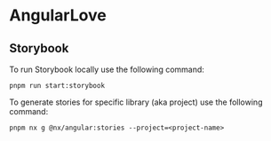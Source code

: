 # AngularLove

## Storybook

To run Storybook locally use the following command:

```
pnpm run start:storybook
```

To generate stories for specific library (aka project) use the following command:

```
pnpm nx g @nx/angular:stories --project=<project-name>
```
